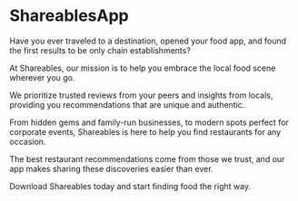 # ShareablesApp

Have you ever traveled to a destination, opened your food app, and found the first results to be only chain establishments? 

At Shareables, our mission is to help you embrace the local food scene wherever you go. 

We prioritize trusted reviews from your peers and insights from locals, providing you recommendations that are unique and authentic.

From hidden gems and family-run businesses, to modern spots perfect for corporate events, Shareables is here to help you find restaurants for any occasion.

The best restaurant recommendations come from those we trust, and our app makes sharing these discoveries easier than ever.

Download Shareables today and start finding food the right way.